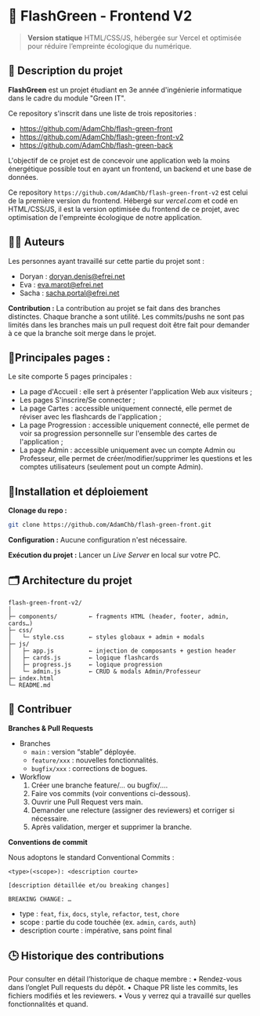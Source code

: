 # 🍃 FlashGreen - Frontend V2

> **Version statique** HTML/CSS/JS, hébergée sur Vercel et optimisée pour réduire l’empreinte écologique du numérique.

## 📃 Description du projet
**FlashGreen** est un projet étudiant en 3e année d'ingénierie informatique dans le cadre du module "Green IT".

Ce repository s'inscrit dans une liste de trois repositories : 
 - https://github.com/AdamChb/flash-green-front
 - https://github.com/AdamChb/flash-green-front-v2
 - https://github.com/AdamChb/flash-green-back

L'objectif de ce projet est de concevoir une application web la moins énergétique possible tout en ayant un frontend, un backend et une base de données.

Ce repository ```https://github.com/AdamChb/flash-green-front-v2``` est celui de la première version du frontend. Hébergé sur *vercel.com* et codé en HTML/CSS/JS, il est la version optimisée du frontend de ce projet, avec optimisation de l'empreinte écologique de notre application.

## 🧑‍💻 Auteurs
Les personnes ayant travaillé sur cette partie du projet sont : 
 - Doryan : [doryan.denis@efrei.net](mailto:doryan.denis@efrei.net)
 - Eva : [eva.marot@efrei.net](mailto:eva.marot@efrei.net)
 - Sacha : [sacha.portal@efrei.net](mailto:sacha.portal@efrei.net)

**Contribution :**
La contribution au projet se fait dans des branches distinctes. Chaque branche a sont utilité.
Les commits/pushs ne sont pas limités dans les branches mais un pull request doit être fait pour demander à ce que la branche soit merge dans le projet.

## 📱Principales pages :
Le site comporte 5 pages principales :
 - La page d'Accueil : elle sert à présenter l'application Web aux visiteurs ;
 - Les pages S'inscrire/Se connecter ;
 - La page Cartes : accessible uniquement connecté, elle permet de réviser avec les flashcards de l'application ;
 - La page Progression : accessible uniquement connecté, elle permet de voir sa progression personnelle sur l'ensemble des cartes de l'application ;
 - La page Admin : accessible uniquement avec un compte Admin ou Professeur, elle permet de créer/modifier/supprimer les questions et les comptes utilisateurs (seulement pout un compte Admin).

## 📎Installation et déploiement

**Clonage du repo :** 
```bash
git clone https://github.com/AdamChb/flash-green-front.git
```
**Configuration :**
Aucune configuration n'est nécessaire.

**Exécution du projet :**
Lancer un *Live Server* en local sur votre PC.

## 🗂️ Architecture du projet

```
flash-green-front-v2/
│
├─ components/         ← fragments HTML (header, footer, admin, cards…)
├─ css/
│   └─ style.css       ← styles globaux + admin + modals
├─ js/
│   ├─ app.js          ← injection de composants + gestion header
│   ├─ cards.js        ← logique flashcards
│   ├─ progress.js     ← logique progression
│   └─ admin.js        ← CRUD & modals Admin/Professeur
├─ index.html
└─ README.md
```

## 🤝 Contribuer

**Branches & Pull Requests**
- Branches
  - `main` : version “stable” déployée.
  - `feature/xxx` : nouvelles fonctionnalités.
  - `bugfix/xxx` : corrections de bogues.
- Workflow
	 1.	Créer une branche feature/… ou bugfix/….
	 2.	Faire vos commits (voir conventions ci-dessous).
	 3.	Ouvrir une Pull Request vers main.
	 4.	Demander une relecture (assigner des reviewers) et corriger si nécessaire.
	 5.	Après validation, merger et supprimer la branche.

**Conventions de commit**

Nous adoptons le standard Conventional Commits :
```
<type>(<scope>): <description courte>

[description détaillée et/ou breaking changes]

BREAKING CHANGE: …
```
- type : `feat`, `fix`, `docs`, `style`, `refactor`, `test`, `chore`
- scope : partie du code touchée (ex. `admin`, `cards`, `auth`)
- description courte : impérative, sans point final


## 🕒 Historique des contributions

Pour consulter en détail l’historique de chaque membre :
	•	Rendez-vous dans l’onglet Pull requests du dépôt.
	•	Chaque PR liste les commits, les fichiers modifiés et les reviewers.
	•	Vous y verrez qui a travaillé sur quelles fonctionnalités et quand.
